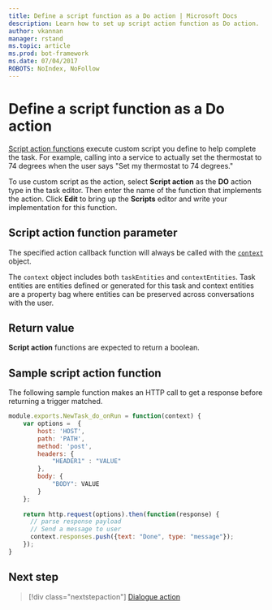 ```yaml
---
title: Define a script function as a Do action | Microsoft Docs
description: Learn how to set up script action function as Do action.
author: vkannan
manager: rstand
ms.topic: article
ms.prod: bot-framework
ms.date: 07/04/2017
ROBOTS: NoIndex, NoFollow
---
```


# Define a script function as a Do action

[Script action functions](conversation-designer-context-object.md#script-callback-functions) execute custom script you define to help complete the task. For example, calling into a service to actually set the thermostat to 74 degrees when the user says "Set my thermostat to 74 degrees." 

To use custom script as the action, select **Script action** as the **DO** action type in the task editor. Then enter the name of the function that implements the action. Click **Edit** to bring up the **Scripts** editor and write your implementation for this function. 

## Script action function parameter

The specified action callback function will always be called with the [`context`](conversation-designer-context-object.md) object.

The `context` object includes both `taskEntities` and `contextEntities`. Task entities are entities defined or generated for this task and context entities are a property bag where entities can be preserved across conversations with the user.

## Return value
**Script action** functions are expected to return a boolean.

## Sample script action function
The following sample function makes an HTTP call to get a response before returning a trigger matched.

```javascript
module.exports.NewTask_do_onRun = function(context) {
    var options =  {
        host: 'HOST',
        path: 'PATH',
        method: 'post',
        headers: {
            "HEADER1" : "VALUE"
        }, 
        body: {
            "BODY": VALUE
        }
    };
    
    return http.request(options).then(function(response) {
      // parse response payload
      // Send a message to user
      context.responses.push({text: "Done", type: "message"});
    });
} 

```

## Next step
> [!div class="nextstepaction"]
> [Dialogue action](conversation-designer-dialogues.md)
